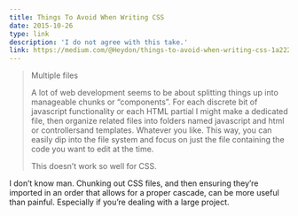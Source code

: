```yaml
---
title: Things To Avoid When Writing CSS
date: 2015-10-26
type: link
description: 'I do not agree with this take.'
link: https://medium.com/@Heydon/things-to-avoid-when-writing-css-1a222c43c28f#.sk52gph80
---
```

> Multiple files
> 
> A lot of web development seems to be about splitting things up into manageable chunks or “components”. For each discrete bit of javascript functionality or each HTML partial I might make a dedicated file, then organize related files into folders named javascript and html or controllersand templates. Whatever you like. This way, you can easily dip into the file system and focus on just the file containing the code you want to edit at the time.
> 
> This doesn’t work so well for CSS.

I don’t know man. Chunking out CSS files, and then ensuring they’re imported in an order that allows for a proper cascade, can be more useful than painful. Especially if you’re dealing with a large project.
